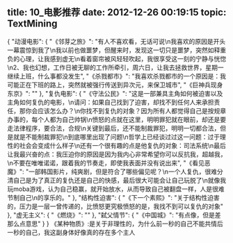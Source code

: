 title: 10_电影推荐
date: 2012-12-26 00:19:15
topic: TextMining
---

{
  "动漫电影": {
    "《邻芽之旅》": "有人不喜欢看，无话可说\n我喜欢的原因是开头一幕震惊到我了\n我以前也做噩梦，但醒来时，发现这一切只是噩梦，突然如释重负的心理，让我感到虚无\n看着窗帘被风轻轻吹起，我很享受这一刻的宁静与恍惚\n2、我也幻想，工作日被无聊的工作所牵引，周六日，让我去拯救世界，星期一继续上班，什么事都没发生",
    "《杀戮都市》": "我喜欢杀戮都市的一个原因是：我可能正在下班的路上，突然就被强行传送到异次元，来保卫城市",
    "《巨神兵现身东京》": ""
  },
  "复仇电影": {
    "《守法公民》": "这是一部兼具主角如何被迫害以及主角如何复仇的电影，\n请问：如果自己找到了迫害，却找不到任何人来承担责任，那你会应该怎么办？\n你找不到复仇的对象？因为所有人都觉得自己是按规章办事的，每个人都为自己帅锅\n愤怒的点就在这里，明明罪犯就在眼前，却还是要走法律程序，要合法，合规\n关键到最后，还不能制裁罪犯，明明一切都合法，但是就是不能制裁罪犯\n到底哪里出现了问题\n哲学上已经谈过过这一问题：过于理性的社会会变成什么样子\n还有一个很有趣的点是他复仇的对象：司法系统\n最后让我最兴奋的点：我压迫你的原因是因为我内心非常希望你可以反抗我，超越我，\n不要在唯唯诺诺，跟着我的节奏走，即使我表面并没有说出来",
    "《看见恶魔》": "一部韩国影片，纯爽剧，但是符合了哪些偏见呢？\n一个人复仇，很难分清自己是为了真正的复仇还是自己的快感，最后很大可能会让自己玩脱了\n就像我玩moba游戏，认为自己稳赢，就开始放水，从而导致自己被翻盘一样，人是很难节制自己\n的享乐的。"
  },
  "结构性迫害": {
    "《下一个素熙》": "关于结构性迫害的，压力是一层一曾传递的，比愤怒更究极愤怒的是，我找不到可以复仇的对象"
  },
  "虚无主义": {
    "《燃烧》": ""
  },
  "弑父情节": {
    "《中国城》": "有点像，但是差那么点意思"
  }
}
《某种物质》:是关于非理性的，为什么前一秒的自己不能共情后一秒的自己，我这副身体好像真的存在多个主人



